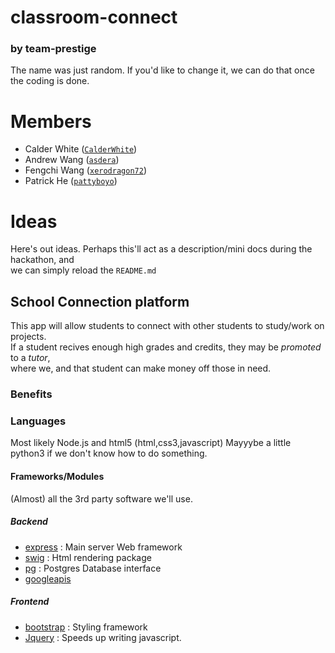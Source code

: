 # classroom-connect
###  by team-prestige

The name was just random. If you'd like to change it, we can do that once the coding is done.

# Members

- Calder White ([`CalderWhite`](https://github.com/CalderWhite))
- Andrew Wang ([`asdera`](https://github.com/asdera))
- Fengchi Wang ([`xerodragon72`](https://github.com/xerodragon72))
- Patrick He ([`pattyboyo`](https://github.com/pattyboyo))

# Ideas 

Here's out ideas. Perhaps this'll act as a description/mini docs during the hackathon, and     
we can simply reload the `README.md`

## School Connection platform

This app will allow students to connect with other students to study/work on projects.    
If a student recives enough high grades and credits, they may be _promoted_ to a _tutor_,    
where we, and that student can make money off those in need.

### Benefits


### Languages

Most likely Node.js and html5 (html,css3,javascript)
Mayyybe a little python3 if we don't know how to do something.

#### Frameworks/Modules

(Almost) all the 3rd party software we'll use.

##### Backend

- [express](https://expressjs.com) : Main server Web framework
- [swig](https://github.com/paularmstrong/swig) : Html rendering package
- [pg](https://www.npmjs.com/package/pg) : Postgres Database interface
- [googleapis](/#)

##### Frontend

- [bootstrap](https://getbootstrap.com) : Styling framework
- [Jquery](https://jquery.com) : Speeds up writing javascript.
